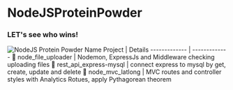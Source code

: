 # NodeJSProteinPowder
### LET's see who wins!

![NodeJS Protein Powder](https://github.com/samiti3d/NodeJSProteinPowder/blob/main/nodejsproteinpowder.png)
Name Project  | Details
------------- | -------------
💊 node_file_uploader  | Nodemon, ExpressJs and Middleware checking uploading files
💊 rest_api_express-mysql  | connect express to mysql by get, create, update and delete
💊 node_mvc_latlong  | MVC routes and controller styles with Analytics Rotues, apply Pythagorean theorem
